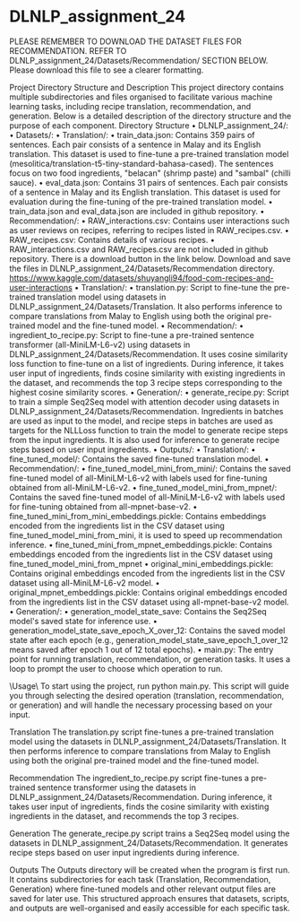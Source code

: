 # DLNLP_assignment_24
PLEASE REMEMBER TO DOWNLOAD THE DATASET FILES FOR RECOMMENDATION. REFER TO DLNLP_assignment_24/Datasets/Recommendation/ SECTION BELOW.
Please download this file to see a clearer formatting.

Project Directory Structure and Description
This project directory contains multiple subdirectories and files organised to facilitate various machine learning tasks, including recipe translation, recommendation, and generation. Below is a detailed description of the directory structure and the purpose of each component.
Directory Structure
    •	DLNLP_assignment_24/:
        •	Datasets/:
            •	Translation/:
                •	train_data.json: Contains 359 pairs of sentences. Each pair consists of a sentence in Malay and its English translation. This dataset is used to fine-tune a pre-trained translation model (mesolitica/translation-t5-tiny-standard-bahasa-cased). The sentences focus on two food ingredients, "belacan" (shrimp paste) and "sambal" (chilli sauce).
                •	eval_data.json: Contains 31 pairs of sentences. Each pair consists of a sentence in Malay and its English translation. This dataset is used for evaluation during the fine-tuning of the pre-trained translation model.
                •	train_data.json and eval_data.json are included in github repository.
            •	Recommendation/:
                •	RAW_interactions.csv: Contains user interactions such as user reviews on recipes, referring to recipes listed in RAW_recipes.csv.
                •	RAW_recipes.csv: Contains details of various recipes.
                •	RAW_interactions.csv and RAW_recipes.csv are not included in github repository. There is a download button in the link below. Download and save the files in DLNLP_assignment_24/Datasets/Recommendation directory. https://www.kaggle.com/datasets/shuyangli94/food-com-recipes-and-user-interactions
        •	Translation/:
            •	translation.py: Script to fine-tune the pre-trained translation model using datasets in DLNLP_assignment_24/Datasets/Translation. It also performs inference to compare translations from Malay to English using both the original pre-trained model and the fine-tuned model.
        •	Recommendation/:
            •	ingredient_to_recipe.py: Script to fine-tune a pre-trained sentence transformer (all-MiniLM-L6-v2) using datasets in DLNLP_assignment_24/Datasets/Recommendation. It uses cosine similarity loss function to fine-tune on a list of ingredients. During inference, it takes user input of ingredients, finds cosine similarity with existing ingredients in the dataset, and recommends the top 3 recipe steps corresponding to the highest cosine similarity scores.
        •	Generation/:
            •	generate_recipe.py: Script to train a simple Seq2Seq model with attention decoder using datasets in DLNLP_assignment_24/Datasets/Recommendation. Ingredients in batches are used as input to the model, and recipe steps in batches are used as targets for the NLLLoss function to train the model to generate recipe steps from the input ingredients. It is also used for inference to generate recipe steps based on user input ingredients.
        •	Outputs/:
            •	Translation/:
                •	fine_tuned_model/: Contains the saved fine-tuned translation model.
            •	Recommendation/:
                 •	fine_tuned_model_mini_from_mini/: Contains the saved fine-tuned model of all-MiniLM-L6-v2 with labels used for fine-tuning obtained from all-MiniLM-L6-v2.
                 •	fine_tuned_model_mini_from_mpnet/: Contains the saved fine-tuned model of all-MiniLM-L6-v2 with labels used for fine-tuning obtained from all-mpnet-base-v2.
                 •	fine_tuned_mini_from_mini_embeddings.pickle: Contains embeddings encoded from the ingredients list in the CSV dataset using fine_tuned_model_mini_from_mini, it is used to speed up recommendation inference.
                 •	fine_tuned_mini_from_mpnet_embeddings.pickle: Contains embeddings encoded from the ingredients list in the CSV dataset using fine_tuned_model_mini_from_mpnet
                 •	original_mini_embeddings.pickle: Contains original embeddings encoded from the ingredients list in the CSV dataset using all-MiniLM-L6-v2 model.
                •	original_mpnet_embeddings.pickle: Contains original embeddings encoded from the ingredients list in the CSV dataset using all-mpnet-base-v2 model.
            •	Generation/:
                •	generation_model_state_save: Contains the Seq2Seq model's saved state for inference use.
                •	generation_model_state_save_epoch_X_over_12: Contains the saved model state after each epoch (e.g., generation_model_state_save_epoch_1_over_12 means saved after epoch 1 out of 12 total epochs).
        •	main.py: The entry point for running translation, recommendation, or generation tasks. It uses a loop to prompt the user to choose which operation to run.

        
\\Usage\\
To start using the project, run python main.py. This script will guide you through selecting the desired operation (translation, recommendation, or generation) and will handle the necessary processing based on your input.

Translation
The translation.py script fine-tunes a pre-trained translation model using the datasets in DLNLP_assignment_24/Datasets/Translation. It then performs inference to compare translations from Malay to English using both the original pre-trained model and the fine-tuned model.

Recommendation
The ingredient_to_recipe.py script fine-tunes a pre-trained sentence transformer using the datasets in DLNLP_assignment_24/Datasets/Recommendation. During inference, it takes user input of ingredients, finds the cosine similarity with existing ingredients in the dataset, and recommends the top 3 recipes.

Generation
The generate_recipe.py script trains a Seq2Seq model using the datasets in DLNLP_assignment_24/Datasets/Recommendation. It generates recipe steps based on user input ingredients during inference.

Outputs
The Outputs directory will be created when the program is first run. It contains subdirectories for each task (Translation, Recommendation, Generation) where fine-tuned models and other relevant output files are saved for later use.
This structured approach ensures that datasets, scripts, and outputs are well-organised and easily accessible for each specific task.

